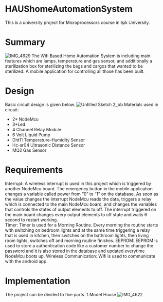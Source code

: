 # HAUShomeAutomationSystem
This is a university project for Microprocessors course in Işık University.

# Summary
![IMG_4629](https://user-images.githubusercontent.com/53571773/82151822-361a4980-9866-11ea-9bff-d774017bd394.JPG)
The Wifi Based Home Automation System is including main features which are lamps, temperature and gas sensor, and additionally a sterilization box for sterilizing the bags and cargos that wanted to be sterilized. A mobile application for controlling all those has been built.

# Design 
Basic circuit design is given below.
![Untitled Sketch 2_bb](https://user-images.githubusercontent.com/53571773/82151854-5fd37080-9866-11ea-8d83-9b56c153c298.jpg)
Materials used in circuit: 
- 2* NodeMcu 
- 3*Led 
- 4 Channel Relay Module 
- 6 Volt Liquid Pump 
- Dht11 Temperature-Humidity Sensor 
- Hc-sr04 Ultrasonic Distance Sensor 
- MQ2 Gas Sensor

# Requirements
Interrupt: A wireless interrupt is used in this project which is triggered by another NodeMcu board. The emergency button in the mobile application changes a variable called power from “0” to “1” on the database. As soon as the value changes the interrupt NodeMcu reads the data, triggers a relay which is connected to the main NodeMcu board, and changes the variables that controls the states of output elements to off. The interrupt triggered on the main board changes every output elements to off state and waits 6 second to restart working.  
Timer: Timer is used for a Morning Routine. Every morning the routine starts with switching on bedroom lights and at the same time triggering a relay that is used in kitchen, then switches on the bathroom lights, then living room lights, switches off and morning routine finishes. 
EEPROM: EEPROM is used to store a authentication code like a customer number to change the password and it is also stored in the database and updated everytime NodeMcu boots up.
Wireless Communication: Wifi is used to communicate with the android app.

# Implementation
The project can be divided to five parts. 
1.Model House
![IMG_4622](https://user-images.githubusercontent.com/53571773/82151921-c5276180-9866-11ea-8fe6-56c40adcb574.JPG)
